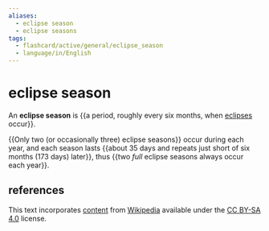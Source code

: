 ```yaml
---
aliases:
  - eclipse season
  - eclipse seasons
tags:
  - flashcard/active/general/eclipse_season
  - language/in/English
---
```


# eclipse season

An __eclipse season__ is {{a period, roughly every six months, when [eclipses](eclipse.md) occur}}.

{{Only two (or occasionally three) eclipse seasons}} occur during each year, and each season lasts {{about 35 days and repeats just short of six months (173 days) later}}, thus {{two _full_ eclipse seasons always occur each year}}.

## references

This text incorporates [content](https://en.wikipedia.org/wiki/eclipse_season) from [Wikipedia](Wikipedia.md) available under the [CC BY-SA 4.0](https://creativecommons.org/licenses/by-sa/4.0/) license.
